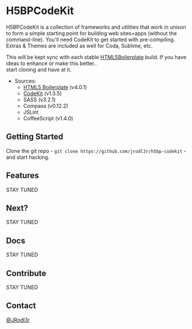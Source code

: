 # H5BPCodeKit
H5BPCodeKit is a collection of frameworks and utilities that work in
unison to form a simple starting point for building web sites+apps
(without the command-line). You'll need CodeKit to get started with
pre-compiling. Extras & Themes are included as well for Coda, Sublime,
etc.

This will be kept sync with each stable 
[HTML5Boilerplate](https://github.com/h5bp/html5-boilerplate) build. 
If you have ideas to enhance or make this better..  
start cloning and have at it.

* Sources:
  * [HTML5 Boilerplate](http://html5boilerplate.com) (v4.0.1)
  * [CodeKit](http://incident57.com/codekit) (v1.3.5)
  * SASS (v3.2.1)
  * Compass (v0.12.2)
  * JSLint
  * CoffeeScript (v1.4.0)


## Getting Started

Clone the git repo - `git clone https://github.com/jrodl3r/h5bp-codekit` -
and start hacking.


## Features

STAY TUNED


## Next?

STAY TUNED


## Docs

STAY TUNED


## Contribute

STAY TUNED


## Contact

[@JRodl3r](http://twitter.com/JRodl3r)